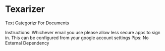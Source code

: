 # Texarizer
Text Categorizr For Documents

Instructions:
Whichever email you use please allow less secure apps to sign in.
This can be configured from your google account settings
Pips:
No External Dependency
